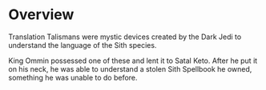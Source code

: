 # Overview
Translation Talismans were mystic devices created by the Dark Jedi to understand the language of the Sith species.

King Ommin possessed one of these and lent it to Satal Keto.
After he put it on his neck, he was able to understand a stolen Sith Spellbook he owned, something he was unable to do before.